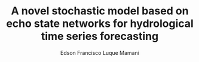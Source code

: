 ---
paperId: 19
author: Edson Francisco Luque Mamani
publicationauthor: Luque Mamani, E. F.
title: A novel stochastic model based on echo state networks for hydrological time series forecasting
pdf: Poster_Luque_Edson.pdf
poster: --
alt: --
type: Poster
topic: FAT
link: --
conference: neurips
year: 2019
tags: neurips-2019
location: Vancouver, Canada
---